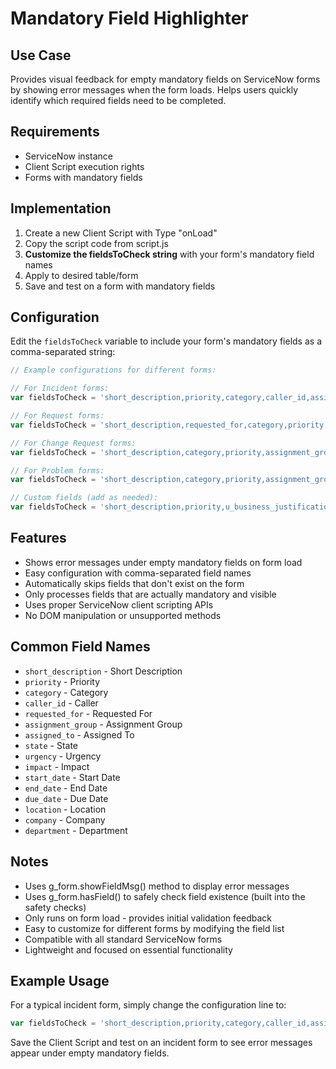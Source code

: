 # Mandatory Field Highlighter

## Use Case
Provides visual feedback for empty mandatory fields on ServiceNow forms by showing error messages when the form loads. Helps users quickly identify which required fields need to be completed.

## Requirements
- ServiceNow instance
- Client Script execution rights
- Forms with mandatory fields

## Implementation
1. Create a new Client Script with Type "onLoad"
2. Copy the script code from script.js
3. **Customize the fieldsToCheck string** with your form's mandatory field names
4. Apply to desired table/form
5. Save and test on a form with mandatory fields

## Configuration
Edit the `fieldsToCheck` variable to include your form's mandatory fields as a comma-separated string:

```javascript
// Example configurations for different forms:

// For Incident forms:
var fieldsToCheck = 'short_description,priority,category,caller_id,assignment_group';

// For Request forms:
var fieldsToCheck = 'short_description,requested_for,category,priority';

// For Change Request forms:
var fieldsToCheck = 'short_description,category,priority,assignment_group,start_date,end_date';

// For Problem forms:
var fieldsToCheck = 'short_description,category,priority,assignment_group';

// Custom fields (add as needed):
var fieldsToCheck = 'short_description,priority,u_business_justification,u_cost_center';
```

## Features
- Shows error messages under empty mandatory fields on form load
- Easy configuration with comma-separated field names
- Automatically skips fields that don't exist on the form
- Only processes fields that are actually mandatory and visible
- Uses proper ServiceNow client scripting APIs
- No DOM manipulation or unsupported methods

## Common Field Names
- `short_description` - Short Description
- `priority` - Priority
- `category` - Category  
- `caller_id` - Caller
- `requested_for` - Requested For
- `assignment_group` - Assignment Group
- `assigned_to` - Assigned To
- `state` - State
- `urgency` - Urgency
- `impact` - Impact
- `start_date` - Start Date
- `end_date` - End Date
- `due_date` - Due Date
- `location` - Location
- `company` - Company
- `department` - Department

## Notes
- Uses g_form.showFieldMsg() method to display error messages
- Uses g_form.hasField() to safely check field existence (built into the safety checks)
- Only runs on form load - provides initial validation feedback
- Easy to customize for different forms by modifying the field list
- Compatible with all standard ServiceNow forms
- Lightweight and focused on essential functionality

## Example Usage
For a typical incident form, simply change the configuration line to:
```javascript
var fieldsToCheck = 'short_description,priority,category,caller_id,assignment_group';
```
Save the Client Script and test on an incident form to see error messages appear under empty mandatory fields.
